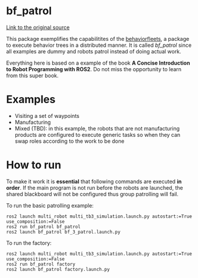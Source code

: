 # bf_patrol

[Link to the original source](https://github.com/fmrico/book_ros2/tree/main/br2_bt_patrolling)

This package exemplifies the capabilitites of the [behaviorfleets](https://github.com/rodperex/behaviorfleets), a package to execute behavior trees in a distributed manner. It is called *bf_patrol* since all examples are dummy and robots patrol instead of doing actual work.

Everything here is based on a example of the book **A Concise Introduction to Robot Programming with ROS2**. Do not miss the opportunity to learn from this super book.

# Examples

* Visiting a set of waypoints
* Manufacturing
* Mixed (TBD): in this example, the robots that are not manufacturing products are configured to execute generic tasks so when they can swap roles according to the work to be done

# How to run
To make it work it is **essential** that following commands are executed **in order**. If the main program is not run before the robots are launched, the shared blackboard will not be configured thus group patrolling will fail.

To run the basic patrolling example:

```
ros2 launch multi_robot multi_tb3_simulation.launch.py autostart:=True use_composition:=False
ros2 run bf_patrol bf_patrol
ros2 launch bf_patrol bf_3_patrol.launch.py
```

To run the factory:

```
ros2 launch multi_robot multi_tb3_simulation.launch.py autostart:=True use_composition:=False
ros2 run bf_patrol factory
ros2 launch bf_patrol factory.launch.py
```
